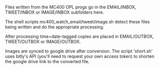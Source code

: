 
Files written from the MC400 OPL progs go in the EMAIL/INBOX, TWEET/INBOX or IMAGE/INBOX subfolders here.

The shell scripts mc400_watch_email/tweet/image.sh detect these files being written and do the appropriate processing.

After processing time+date-tagged copies are placed in EMAIL/OUTBOX, TWEET/OUTBOX or IMAGE/OUTBOX.

Images are synced to google drive after conversion. The script 'short.sh' uses bitly's API (you'll need to request your own access token) to shorten the google drive link to the converted file.

